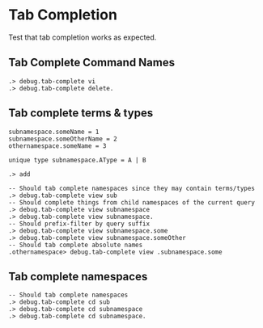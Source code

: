 # Tab Completion


Test that tab completion works as expected.


## Tab Complete Command Names

```ucm
.> debug.tab-complete vi
.> debug.tab-complete delete.
```

## Tab complete terms & types

```unison
subnamespace.someName = 1
subnamespace.someOtherName = 2
othernamespace.someName = 3

unique type subnamespace.AType = A | B
```

```ucm:hide
.> add
```

```ucm
-- Should tab complete namespaces since they may contain terms/types
.> debug.tab-complete view sub
-- Should complete things from child namespaces of the current query
.> debug.tab-complete view subnamespace
.> debug.tab-complete view subnamespace.
-- Should prefix-filter by query suffix
.> debug.tab-complete view subnamespace.some
.> debug.tab-complete view subnamespace.someOther
-- Should tab complete absolute names
.othernamespace> debug.tab-complete view .subnamespace.some
```

## Tab complete namespaces

```ucm
-- Should tab complete namespaces
.> debug.tab-complete cd sub
.> debug.tab-complete cd subnamespace
.> debug.tab-complete cd subnamespace.
```

